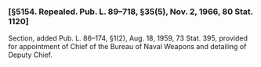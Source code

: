 ### [§5154. Repealed. Pub. L. 89–718, §35(5), Nov. 2, 1966, 80 Stat. 1120] ###

Section, added Pub. L. 86–174, §1(2), Aug. 18, 1959, 73 Stat. 395, provided for appointment of Chief of the Bureau of Naval Weapons and detailing of Deputy Chief.